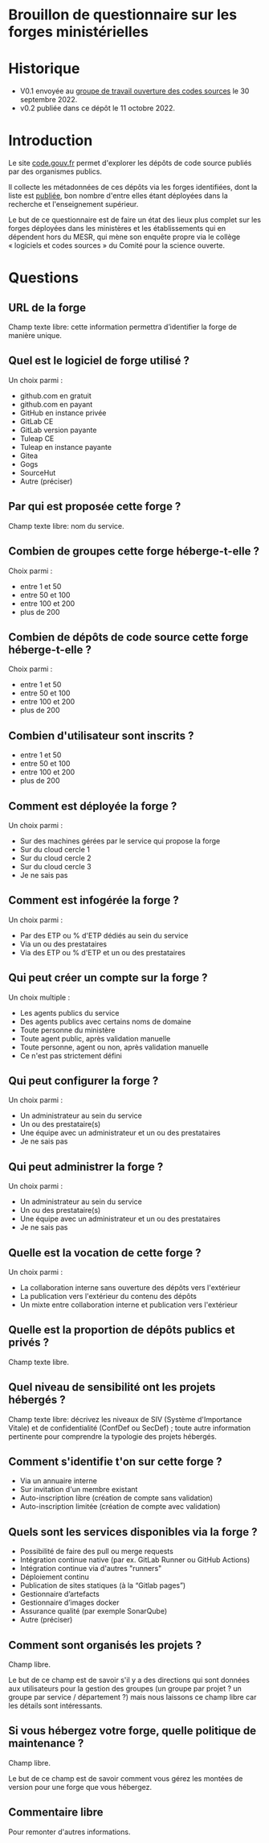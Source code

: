 Brouillon de questionnaire sur les forges ministérielles
=====

# Historique

- V0.1 envoyée au [groupe de travail ouverture des codes sources](https://man.sr.ht/~codegouvfr/logiciels-libres/gtt-ll-amdac.md) le 30 septembre 2022.
- v0.2 publiée dans ce dépôt le 11 octobre 2022.

# Introduction

Le site [code.gouv.fr](https://code.gouv.fr) permet d'explorer les
dépôts de code source publiés par des organismes publics.

Il collecte les métadonnées de ces dépôts via les forges identifiées,
dont la liste est
[publiée](https://git.sr.ht/~codegouvfr/codegouvfr-fetch-data/blob/master/platforms.csv),
bon nombre d'entre elles étant déployées dans la recherche et
l'enseignement supérieur.

Le but de ce questionnaire est de faire un état des lieux plus complet
sur les forges déployées dans les ministères et les établissements qui
en dépendent hors du MESR, qui mène son enquête propre via le collège
« logiciels et codes sources » du Comité pour la science ouverte.

# Questions

## URL de la forge

Champ texte libre: cette information permettra d’identifier la forge
de manière unique.

## Quel est le logiciel de forge utilisé ?

Un choix parmi :

- github.com en gratuit
- github.com en payant
- GitHub en instance privée
- GitLab CE
- GitLab version payante
- Tuleap CE
- Tuleap en instance payante
- Gitea
- Gogs
- SourceHut
- Autre (préciser)

## Par qui est proposée cette forge ?

Champ texte libre: nom du service.

## Combien de groupes cette forge héberge-t-elle ?

Choix parmi :

- entre 1 et 50
- entre 50 et 100
- entre 100 et 200
- plus de 200

## Combien de dépôts de code source cette forge héberge-t-elle ?

Choix parmi :

- entre 1 et 50
- entre 50 et 100
- entre 100 et 200
- plus de 200

## Combien d'utilisateur sont inscrits ?

- entre 1 et 50
- entre 50 et 100
- entre 100 et 200
- plus de 200

## Comment est déployée la forge ?

Un choix parmi :

- Sur des machines gérées par le service qui propose la forge
- Sur du cloud cercle 1
- Sur du cloud cercle 2
- Sur du cloud cercle 3
- Je ne sais pas

## Comment est infogérée la forge ?

Un choix parmi :

- Par des ETP ou % d'ETP dédiés au sein du service
- Via un ou des prestataires
- Via des ETP ou % d'ETP et un ou des prestataires

## Qui peut créer un compte sur la forge ?

Un choix multiple :

- Les agents publics du service
- Des agents publics avec certains noms de domaine
- Toute personne du ministère
- Toute agent public, après validation manuelle
- Toute personne, agent ou non, après validation manuelle
- Ce n'est pas strictement défini

## Qui peut configurer la forge ?

Un choix parmi :

- Un administrateur au sein du service
- Un ou des prestataire(s)
- Une équipe avec un administrateur et un ou des prestataires
- Je ne sais pas

## Qui peut administrer la forge ?

Un choix parmi :

- Un administrateur au sein du service
- Un ou des prestataire(s)
- Une équipe avec un administrateur et un ou des prestataires
- Je ne sais pas

## Quelle est la vocation de cette forge ?

Un choix parmi :

- La collaboration interne sans ouverture des dépôts vers l'extérieur
- La publication vers l'extérieur du contenu des dépôts
- Un mixte entre collaboration interne et publication vers l'extérieur

## Quelle est la proportion de dépôts publics et privés ?

Champ texte libre.

## Quel niveau de sensibilité ont les projets hébergés ?

Champ texte libre: décrivez les niveaux de SIV (Système d'Importance
Vitale) et de confidentialité (ConfDef ou SecDef) ; toute autre
information pertinente pour comprendre la typologie des projets
hébergés.

## Comment s'identifie t'on sur cette forge ?

- Via un annuaire interne
- Sur invitation d'un membre existant
- Auto-inscription libre (création de compte sans validation)
- Auto-inscription limitée (création de compte avec validation)

## Quels sont les services disponibles via la forge ?

- Possibilité de faire des pull ou merge requests
- Intégration continue native (par ex. GitLab Runner ou GitHub Actions)
- Intégration continue via d'autres "runners"
- Déploiement continu
- Publication de sites statiques (à la “Gitlab pages”)
- Gestionnaire d’artefacts
- Gestionnaire d’images docker
- Assurance qualité (par exemple SonarQube)
- Autre (préciser)

## Comment sont organisés les projets ?

Champ libre.

Le but de ce champ est de savoir s'il y a des directions qui sont
données aux utilisateurs pour la gestion des groupes (un groupe par
projet ? un groupe par service / département ?) mais nous laissons
ce champ libre car les détails sont intéressants.

## Si vous hébergez votre forge, quelle politique de maintenance ?

Champ libre.

Le but de ce champ est de savoir comment vous gérez les montées de
version pour une forge que vous hébergez.

## Commentaire libre

Pour remonter d'autres informations.
